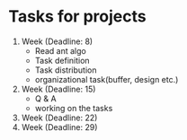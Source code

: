 # Tasks for projects


1. Week (Deadline: 8)
    - Read ant algo
    - Task definition
    - Task distribution
    - organizational task(buffer, design etc.)
2. Week (Deadline: 15)
    - Q & A
    - working on the tasks
3. Week (Deadline: 22)
4. Week (Deadline: 29)